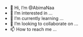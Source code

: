 - 👋 Hi, I’m @AbimaNaa
- 👀 I’m interested in ...
- 🌱 I’m currently learning ...
- 💞️ I’m looking to collaborate on ...
- 📫 How to reach me ...

<!---
AbimaNaa/AbimaNaa is a ✨ special ✨ repository because its `README.md` (this file) appears on your GitHub profile.
You can click the Preview link to take a look at your changes.
--->
